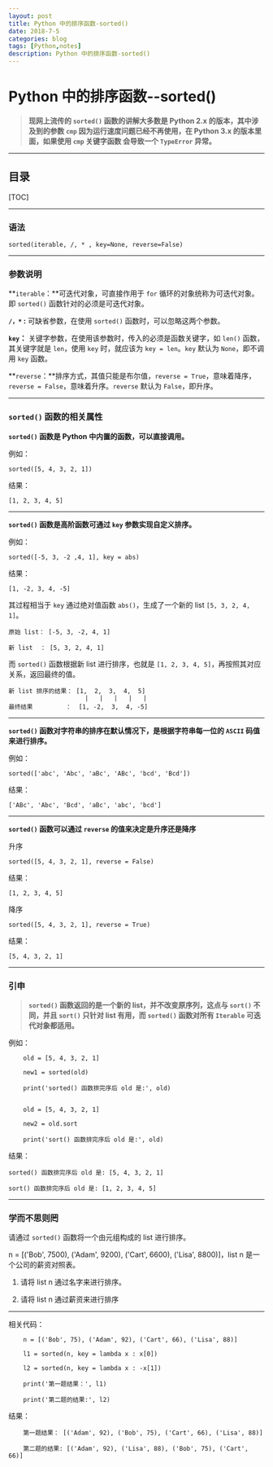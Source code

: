 ```yaml
---
layout: post	
title: Python 中的排序函数-sorted()
date: 2018-7-5
categories: blog
tags: [Python,notes]
description: Python 中的排序函数-sorted()	
---
```


# Python 中的排序函数--sorted() 

> **现网上流传的 `sorted()` 函数的讲解大多数是 Python 2.x 的版本，其中涉及到的参数 `cmp` 因为运行速度问题已经不再使用，在 Python 3.x 的版本里面，如果使用 `cmp` 关键字函数 会导致一个 `TypeError` 异常。**


---
## 目录

[TOC]

---
### 语法

	sorted(iterable, /, * , key=None, reverse=False)

---

### 参数说明

**`iterable`：**可迭代对象，可直接作用于 `for` 循环的对象统称为可迭代对象。即 `sorted()` 函数针对的必须是可迭代对象。

**`/，*` :** 可缺省参数，在使用 `sorted()` 函数时，可以忽略这两个参数。

**`key`：** 关键字参数，在使用该参数时，传入的必须是函数关键字，如 `len()` 函数，其关键字就是 `len`，使用 `key` 时，就应该为 `key = len`。`key` 默认为 `None`，即不调用 `key` 函数。

**`reverse`：**排序方式，其值只能是布尔值，`reverse = True`，意味着降序，`reverse = False`，意味着升序。`reverse` 默认为 `False`，即升序。

---

### `sorted()` 函数的相关属性

**`sorted()` 函数是 Python 中内置的函数，可以直接调用。**

例如：

	sorted([5, 4, 3, 2, 1])

结果：

	[1, 2, 3, 4, 5]

---

**`sorted()` 函数是高阶函数可通过 `key` 参数实现自定义排序。**

例如：

	sorted([-5, 3, -2 ,4, 1], key = abs)

结果：

	[1, -2, 3, 4, -5]

其过程相当于 `key` 通过绝对值函数 `abs()`，生成了一个新的 list `[5, 3, 2, 4, 1]`。

	原始 list： [-5, 3, -2, 4, 1]

	新 list  ： [5, 3, 2, 4, 1]

而 `sorted()` 函数根据新 list 进行排序，也就是 `[1, 2, 3, 4, 5]`，再按照其对应关系，返回最终的值。

	新 list 排序的结果： [1,  2,  3,  4,  5]
	                     |   |   |   |   |
	最终结果         ：  [1, -2,  3,  4, -5]

---

**`sorted()` 函数对字符串的排序在默认情况下，是根据字符串每一位的 `ASCII` 码值来进行排序。**

例如：

	sorted(['abc', 'Abc', 'aBc', 'ABc', 'bcd', 'Bcd'])

结果：

	['ABc', 'Abc', 'Bcd', 'aBc', 'abc', 'bcd']

---

**`sorted()` 函数可以通过 `reverse` 的值来决定是升序还是降序**

升序

	sorted([5, 4, 3, 2, 1], reverse = False)

结果：

	[1, 2, 3, 4, 5]

降序

	sorted([5, 4, 3, 2, 1], reverse = True)
	
结果：

	[5, 4, 3, 2, 1]

---

### 引申

> **`sorted()` 函数返回的是一个新的 list，并不改变原序列，这点与 `sort()` 不同，并且 `sort()` 只针对 list 有用，而 `sorted()` 函数对所有 `Iterable` 可迭代对象都适用。**

例如：
```
	old = [5, 4, 3, 2, 1]

	new1 = sorted(old)

	print('sorted() 函数排完序后 old 是:', old)  


	old = [5, 4, 3, 2, 1]

	new2 = old.sort

	print('sort() 函数排完序后 old 是:', old) 
```
结果：

	sorted() 函数排完序后 old 是: [5, 4, 3, 2, 1]

	sort() 函数排完序后 old 是: [1, 2, 3, 4, 5]

---

### 学而不思则罔

请通过 `sorted()` 函数将一个由元组构成的 list 进行排序。

n = [('Bob', 7500), ('Adam', 9200), ('Cart', 6600), ('Lisa', 8800)]，list n 是一个公司的薪资对照表。

1. 请将 list n 通过名字来进行排序。

2. 请将 list n 通过薪资来进行排序

---

相关代码：
```
	n = [('Bob', 75), ('Adam', 92), ('Cart', 66), ('Lisa', 88)]

	l1 = sorted(n, key = lambda x : x[0])

	l2 = sorted(n, key = lambda x : -x[1])

	print('第一题结果：', l1)

	print('第二题的结果:', l2)
```
结果：
```	
	第一题结果： [('Adam', 92), ('Bob', 75), ('Cart', 66), ('Lisa', 88)]

	第二题的结果: [('Adam', 92), ('Lisa', 88), ('Bob', 75), ('Cart', 66)]
```
